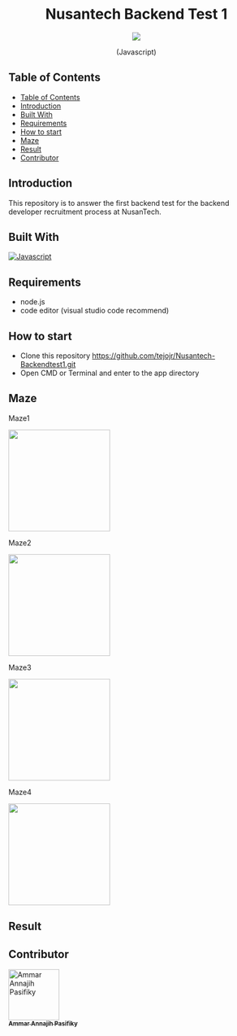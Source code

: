 <h1 align="center">Nusantech Backend Test 1</h1>
<p align='center'>
  <img src='https://blog.dankicode.com/wp-content/uploads/2018/07/eventos-em-javascript-650x350.png' />
  </a>
</p>
<p align="center">
  (Javascript)
</p>

## Table of Contents

- [Table of Contents](#table-of-contents)
- [Introduction](#introduction)
- [Built With](#built-with)
- [Requirements](#requirements)
- [How to start](#how-to-start)
- [Maze](#maze)
- [Result](#result)
- [Contributor](#contributor)

## Introduction

This repository is to answer the first backend test for the backend developer recruitment process at NusanTech.

## Built With
[![Javascript](https://img.shields.io/badge/Javascript-yellow)]()

## Requirements

- node.js
- code editor (visual studio code recommend)

## How to start

- Clone this repository https://github.com/tejojr/Nusantech-Backendtest1.git
- Open CMD or Terminal and enter to the app directory


## Maze
<p align='center'>
  <span>
    <p>Maze1</p> 
      <image width="200" src="./image/maze/maze1.png" />
    <p>Maze2</p> 
      <image width="200" src="./image/maze/maze2.png"" />
    <p>Maze3</p> 
      <image width="200" src="./image/maze/maze3.png"" />
    <p>Maze4</p> 
      <image width="200" src="./image/maze/maze4.png"" /> 
  </span>
</p>

## Result

## Contributor

<a href="https://github.com/tejojr">
          <img width="100" src="https://avatars2.githubusercontent.com/u/33275770?s=460&v=4" alt="Ammar Annajih Pasifiky">
          <br/>
          <sub>
          <b>Ammar Annajih Pasifiky
          </b>
          </sub>
</a>
